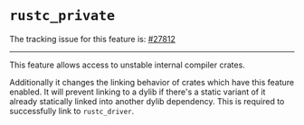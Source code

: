 # `rustc_private`

The tracking issue for this feature is: [#27812]

[#27812]: https://github.com/rust-lang/rust/issues/27812

------------------------

This feature allows access to unstable internal compiler crates.

Additionally it changes the linking behavior of crates which have this feature enabled. It will prevent linking to a dylib if there's a static variant of it already statically linked into another dylib dependency. This is required to successfully link to `rustc_driver`.
